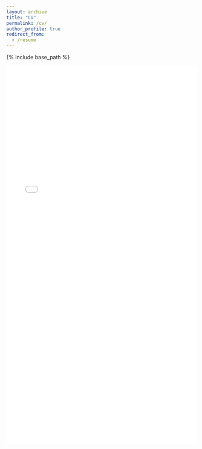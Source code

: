 ```yaml
---
layout: archive
title: "CV"
permalink: /cv/
author_profile: true
redirect_from:
  - /resume
---
```


{% include base_path %}

<iframe src="/files/Piyush_CV.pdf" width="100%" height="1000" frameborder="no" border="0" marginwidth="0" marginheight="0">/iframe>
You can download a PDF copy of my CV [here](/files/Piyush_CV.pdf).


Education
======
* Ph.D in Physics (Atmospheric Science), Gujarat University / Space Applications Centre, ISRO, Ahmedabad, India, 2019
* P.G. Diploma in Remote Sensing (Atmospheric Science), Indian Institute of Remote Sensing, ISRO, Dehradun, India, 2012
* M.Sc. in Condensed Matter Physics, Sardar Patel University, Vallabh Vidhyanagar, India, 2011
* B.Sc. in Physics, Veer Narmad South Gujarat University, Surat, India, 2009

Work experience
======
* November 2022 - Present: Remote Sensing Scientist (Consulting)
  * MethaneSAT LLC (A wholly owned by Environmental Defense Fund), Tx, USA
  * Duties included: Tagging issues

* September 2019 - September 2022: NASA Postdoctoral Program (NPP) Fellow
  * NASA Jet Propulsion Laboratory (JPL), California Institute of Technology, Pasadena, CA, USA

* January 2018 - September 2019: Postdoctoral Fellow
  * Physical Research Laboratory (PRL), Ahmedabad, India

* August 2012 - August 2017: Research Fellow
  * Space Applications Centre (SAC), ISRO, Ahmedabad, India


  
Skills
======
* Skill 1
* Skill 2
  * Sub-skill 2.1
  * Sub-skill 2.2
  * Sub-skill 2.3
* Skill 3

Publications
======
  <ul>{% for post in site.publications %}
    {% include archive-single-cv.html %}
  {% endfor %}</ul>
  
Talks
======
  <ul>{% for post in site.talks %}
    {% include archive-single-talk-cv.html %}
  {% endfor %}</ul>
  
Teaching
======
  <ul>{% for post in site.teaching %}
    {% include archive-single-cv.html %}
  {% endfor %}</ul>
  
Service and leadership
======
* Currently signed in to 43 different slack teams

